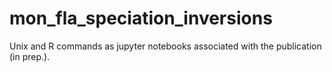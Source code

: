 # mon_fla_speciation_inversions
Unix and R commands as jupyter notebooks associated with the publication (in prep.).
